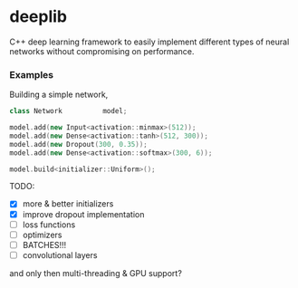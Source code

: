 # deeplib
C++ deep learning framework to easily implement different types of neural networks without compromising on performance.

### Examples
Building a simple network,
```cxx
class Network          model;

model.add(new Input<activation::minmax>(512));
model.add(new Dense<activation::tanh>(512, 300));
model.add(new Dropout(300, 0.35));
model.add(new Dense<activation::softmax>(300, 6));

model.build<initializer::Uniform>();
```

TODO:
 - [X] more & better initializers
 - [X] improve dropout implementation
 - [ ] loss functions
 - [ ] optimizers
 - [ ] BATCHES!!!
 - [ ] convolutional layers

and only then multi-threading & GPU support?
